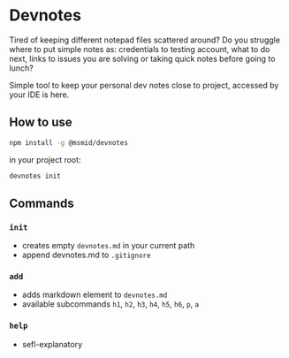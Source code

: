 # Devnotes

Tired of keeping different notepad files scattered around? Do you struggle where to put
simple notes as: credentials to testing account, what to do next, links to issues you are solving or
taking quick notes before going to lunch?

Simple tool to keep your personal dev notes close to project, accessed by your IDE is here.

## How to use

```bash
npm install -g @msmid/devnotes
```

in your project root:

```bash
devnotes init
```

## Commands

### `init`

- creates empty `devnotes.md` in your current path
- append devnotes.md to `.gitignore`

### `add`

- adds markdown element to `devnotes.md`
- available subcommands `h1`, `h2`, `h3`, `h4`, `h5`, `h6`, `p`, `a`

### `help`

- sefl-explanatory

